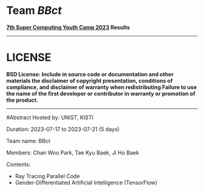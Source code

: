 # Team *BBct*
**[7th Super Computing Youth Camp 2023](https://sites.google.com/view/scyouthcamp/) Results**

***
# LICENSE
**BSD License: Include in source code or documentation and other materials the disclaimer of copyright presentation, conditions of compliance, and disclaimer of warranty when redistributing
Failure to use the name of the first developer or contributor in warranty or promotion of the product.**

***
#Abstract
Hosted by: UNIST, KISTI

Duration: 2023-07-17 to 2023-07-21 (5 days)

Team name: BBct

Members: Chan Woo Park, Tae Kyu Baek, Ji Ho Baek

Contents: 
- Ray Tracing Parallel Code
- Gender-Differentiated Artificial Intelligence (TensorFlow)
